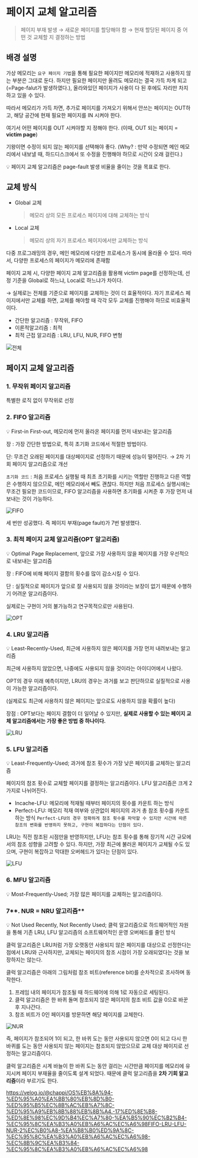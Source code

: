 # 페이지 교체 알고리즘

> 페이지 부재 발생 → 새로운 페이지를 할당해야 함 → 현재 할당된 페이지 중 어떤 것 교체할 지 결정하는 방법
> 

## 배경 설명

가상 메모리는 `요구 페이지 기법`을 통해 필요한 페이지만 메모리에 적재하고 사용하지 않는 부분은 그대로 둔다. 하지만 필요한 페이지만 올려도 메모리는 결국 가득 차게 되고(=Page-falut가 발생하였다.), 올라와있던 페이지가 사용이 다 된 후에도 자리만 차지하고 있을 수 있다.

따라서 메모리가 가득 차면, 추가로 페이지를 가져오기 위해서 안쓰는 페이지는 OUT하고, 해당 공간에 현재 필요한 페이지를 IN 시켜야 한다.

여기서 어떤 페이지를 OUT 시켜야할 지 정해야 한다. (이때, OUT 되는 페이지 = **victim page**)

기왕이면 수정이 되지 않는 페이지를 선택해야 좋다. (Why? : 만약 수정되면 메인 메모리에서 내보낼 때, 하드디스크에서 또 수정을 진행해야 하므로 시간이 오래 걸린다.)

<aside>
💡 페이지 교체 알고리즘은 page-fault 발생 비율을 줄이는 것을 목표로 한다.

</aside>

## 교체 방식

- Global 교체
    
    > 메모리 상의 모든 프로세스 페이지에 대해 교체하는 방식
    > 
- Local 교체
    
    > 메모리 상의 자기 프로세스 페이지에서만 교체하는 방식
    > 

다중 프로그래밍의 경우, 메인 메모리에 다양한 프로세스가 동시에 올라올 수 있다. 따라서, 다양한 프로세스의 페이지가 메모리에 존재함

페이지 교체 시, 다양한 페이지 교체 알고리즘을 활용해 victim page를 선정하는데, 선정 기준을 Global로 하느냐, Local로 하느냐가 차이다.

→ 실제로는 전체를 기준으로 페이지를 교체하는 것이 더 효율적이다. 자기 프로세스 페이지에서만 교체를 하면, 교체를 해야할 때 각각 모두 교체를 진행해야 하므로 비효율적이다.

- 간단한 알고리즘 : 무작위, FIFO
- 이론적알고리즘 : 최적
- 최적 근접 알고리즘 : LRU, LFU, NUR, FIFO 변형

![전체](https://velog.velcdn.com/images/chappi/post/0c6d701f-fe74-4f9b-9e1f-157a0ac266f0/1.png)

## 페이지 교체 알고리즘

### 1. 무작위 페이지 알고리즘

특별한 로직 없이 무작위로 선정

### 2. FIFO 알고리즘

<aside>
💡 First-in First-out, 메모리에 먼저 올라온 페이지를 먼저 내보내는 알고리즘

</aside>

장 : 가장 간단한 방법으로, 특히 초기화 코드에서 적절한 방법이다.

단: 무조건 오래된 페이지를 대상페이지로 선정하기 때문에 성능이 떨어진다. → 2차 기회 페이지 알고리즘으로 개선

`초기화 코드` : 처음 프로세스 실행될 때 최초 초기화를 시키는 역할만 진행하고 다른 역할은 수행하지 않으므로, 메인 메모리에서 빼도 괜찮다. 하지만 처음 프로세스 실행시에는 무조건 필요한 코드이므로, FIFO 알고리즘을 사용하면 초기화를 시켜준 후 가장 먼저 내보내는 것이 가능하다.

![FIFO](https://velog.velcdn.com/images/chappi/post/7734ec14-98da-4784-8e26-163514b8021e/2.png)

세 번만 성공했다. 즉 페이지 부재(page fault)가 7번 발생했다.

### 3. 최적 페이지 교체 알고리즘(OPT 알고리즘)

<aside>
💡 Optimal Page Replacement, 앞으로 가장 사용하지 않을 페이지를 가장 우선적으로 내보내는 알고리즘

</aside>

장 : FIFO에 비해 페이지 결함의 횟수를 많이 감소시킬 수 있다.

단 : 실질적으로 페이지가 앞으로 잘 사용되지 않을 것이라는 보장이 없기 때문에 수행하기 어려운 알고리즘이다.

실제로는 구현이 거의 불가능하고 연구목적으로만 사용된다.

![OPT](https://velog.velcdn.com/images/chappi/post/0a5d69c4-4f0e-4157-93fd-d3a98da89175/3.png)

### 4. LRU 알고리즘

<aside>
💡 Least-Recently-Used, 최근에 사용하지 않은 페이지를 가장 먼저 내려보내는 알고리즘

</aside>

최근에 사용하지 않았으면, 나중에도 사용되지 않을 것이라는 아이디어에서 나왔다.

OPT의 경우 미래 예측이지만, LRU의 경우는 과거를 보고 판단하므로 실질적으로 사용이 가능한 알고리즘이다.

(실제로도 최근에 사용하지 않은 페이지는 앞으로도 사용하지 않을 확률이 높다)

장점 : OPT보다는 페이지 결함이 더 일어날 수 있지만, **실제로 사용할 수 있는 페이지 교체 알고리즘에서는 가장 좋은 방법 중 하나이다.**

![LRU](https://velog.velcdn.com/images/chappi/post/6ca2b362-9951-44f4-a7a7-2bebd0647d9e/5.png)

### 5. LFU 알고리즘

<aside>
💡 Least-Frequently-Used; 과거에 참조 횟수가 가장 낮은 페이지를 교체하는 알고리즘

</aside>

페이지의 참조 횟수로 교체할 페이지를 결정하는 알고리즘이다. LFU 알고리즘은 크게 2가지로 나뉘어진다.

- Incache-LFU: 메모리에 적재될 때부터 페이지의 횟수를 카운트 하는 방식
- Perfect-LFU: 메모리 적재 여부와 상관없이 페이지의 과거 총 참조 횟수를 카운트 하는 방식
`Perfect-LFU의 경우 정확하게 참조 횟수를 파악할 수 있지만 시간에 따른 참조의 변화를 반영하지 못하고, 구현이 복잡하다는 단점이 있다.`

LRU는 직전 참조된 시점만을 반영하지만, LFU는 참조 횟수를 통해 장기적 시간 규모에서의 참조 성향을 고려할 수 있다. 하지만, 가장 최근에 불러온 페이지가 교체될 수도 있으며, 구현이 복잡하고 막대한 오버헤드가 있다는 단점이 있다.

![LFU](https://velog.velcdn.com/images/chappi/post/f6a17170-42b0-41db-b776-67f7e57976c1/8.png)

### 6. MFU 알고리즘

<aside>
💡 Most-Frequently-Used; 가장 많은 페이지를 교체하는 알고리즘이다.

</aside>

### 7**. NUR = NRU 알고리즘**

<aside>
💡 Not Used Recently, Not Recently Used; 클럭 알고리즘으로 하드웨어적인 자원을 통해 기존 LRU, LFU 알고리즘의 소프트웨어적인 운영 오버헤드를 줄인 방식

</aside>

클럭 알고리즘은 LRU처럼 가장 오랫동안 사용되지 않은 페이지를 대상으로 선정한다는 점에서 LRU와 근사하지만, 교체되는 페이지의 참조 시점이 가장 오래되었다는 것을 보장하지는 않는다.

클럭 알고리즘은 아래의 그림처럼 참조 비트(reference bit)를 순차적으로 조사하며 동작한다.

1. 프레임 내의 페이지가 참조될 때 하드웨어에 의해 1로 자동으로 세팅된다.
2. 클럭 알고리즘은 한 바퀴 돌며 참조되지 않은 페이지의 참조 비트 값을 0으로 바꾼 후 지나간다.
3. 참조 비트가 0인 페이지를 방문하면 해당 페이지를 교체한다.

![NUR](https://velog.velcdn.com/images/subinmun1997/post/22d3b491-987d-40bc-8188-b1df1fd78412/image.png)

즉, 페이지가 참조되어 1이 되고, 한 바퀴 도는 동안 사용되지 않으면 0이 되고 다시 한 바퀴를 도는 동안 사용되지 않는 페이지는 참조되지 않았으므로 교체 대상 페이지로 선정하는 알고리즘이다.

클럭 알고리즘은 시계 바늘이 한 바퀴 도는 동안 걸리는 시간만큼 페이지를 메모리에 유지시켜 페이지 부재율을 줄이도록 설계 되었다. 때문에 클럭 알고리즘을 **2차 기회 알고리즘**이라 부르기도 한다.

https://velog.io/@chappi/OS%EB%8A%94-%ED%95%A0%EA%BB%80%EB%8D%B0-%ED%95%B5%EC%8B%AC%EB%A7%8C-%ED%95%A9%EB%8B%88%EB%8B%A4.-17%ED%8E%B8-%ED%8E%98%EC%9D%B4%EC%A7%80-%EA%B5%90%EC%B2%B4-%EC%95%8C%EA%B3%A0%EB%A6%AC%EC%A6%98FIFO-LRU-LFU-NUR-2%EC%B0%A8-%EA%B8%B0%ED%9A%8C-%EC%95%8C%EA%B3%A0%EB%A6%AC%EC%A6%98-%EC%8B%9C%EA%B3%84-%EC%95%8C%EA%B3%A0%EB%A6%AC%EC%A6%98
